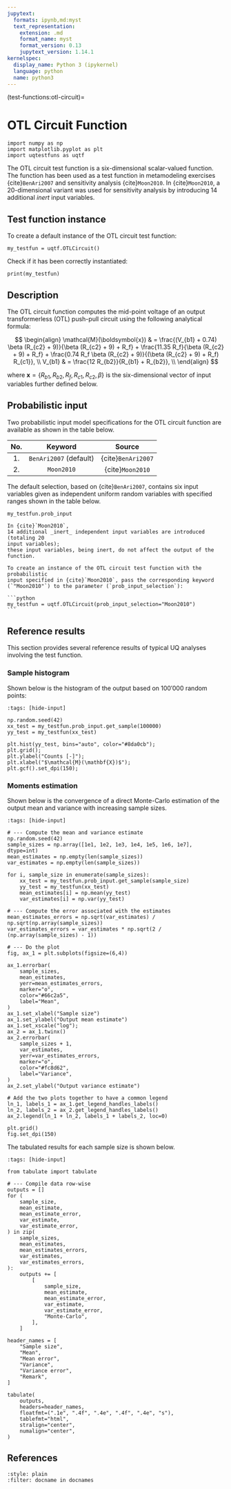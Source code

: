 ```yaml
---
jupytext:
  formats: ipynb,md:myst
  text_representation:
    extension: .md
    format_name: myst
    format_version: 0.13
    jupytext_version: 1.14.1
kernelspec:
  display_name: Python 3 (ipykernel)
  language: python
  name: python3
---
```


(test-functions:otl-circuit)=
# OTL Circuit Function

```{code-cell} ipython3
import numpy as np
import matplotlib.pyplot as plt
import uqtestfuns as uqtf
```

The OTL circuit test function is a six-dimensional scalar-valued function.
The function has been used as a test function in metamodeling exercises
{cite}`BenAri2007` and sensitivity analysis {cite}`Moon2010`.
In {cite}`Moon2010`, a 20-dimensional variant was used for sensitivity analysis
by introducing 14 additional _inert_ input variables.

## Test function instance

To create a default instance of the OTL circuit test function:

```{code-cell} ipython3
my_testfun = uqtf.OTLCircuit()
```

Check if it has been correctly instantiated:

```{code-cell} ipython3
print(my_testfun)
```

## Description

The OTL circuit function computes the mid-point voltage of an output
transformerless (OTL) push-pull circuit using the following analytical formula:

$$
\begin{align}
	\mathcal{M}(\boldsymbol{x}) & = \frac{(V_{b1} + 0.74) \beta (R_{c2} + 9)}{\beta (R_{c2} + 9) + R_f} + \frac{11.35 R_f}{\beta (R_{c2} + 9) + R_f} + \frac{0.74 R_f \beta (R_{c2} + 9)}{(\beta (R_{c2} + 9) + R_f) R_{c1}}, \\
	V_{b1} & = \frac{12 R_{b2}}{R_{b1} + R_{b2}}, \\
\end{align}
$$

where $\boldsymbol{x} = \{ R_{b1}, R_{b2}, R_f, R_{c1}, R_{c2}, \beta \}$ is
the six-dimensional vector of input variables further defined below.

## Probabilistic input

Two probabilistic input model specifications for the OTL circuit function
are available as shown in the table below.

|  No.   |         Keyword         |       Source       |  
|:------:|:-----------------------:|:------------------:|  
|   1.   | `BenAri2007` (default)  | {cite}`BenAri2007` |  
|   2.   |       `Moon2010`        |  {cite}`Moon2010`  |

The default selection, based on {cite}`BenAri2007`,
contains six input variables given as independent uniform random variables
with specified ranges shown in the table below.

```{code-cell} ipython3
my_testfun.prob_input
```

````{note}
In {cite}`Moon2010`,
14 additional _inert_ independent input variables are introduced (totaling 20
input variables);
these input variables, being inert, do not affect the output of the function.

To create an instance of the OTL circuit test function with the probabilistic
input specified in {cite}`Moon2010`, pass the corresponding keyword
(`"Moon2010"`) to the parameter (`prob_input_selection`):

```python
my_testfun = uqtf.OTLCircuit(prob_input_selection="Moon2010")
```
````


## Reference results

This section provides several reference results of typical UQ analyses involving
the test function.

### Sample histogram

Shown below is the histogram of the output based on $100'000$ random points:

```{code-cell} ipython3
:tags: [hide-input]

np.random.seed(42)
xx_test = my_testfun.prob_input.get_sample(100000)
yy_test = my_testfun(xx_test)

plt.hist(yy_test, bins="auto", color="#8da0cb");
plt.grid();
plt.ylabel("Counts [-]");
plt.xlabel("$\mathcal{M}(\mathbf{X})$");
plt.gcf().set_dpi(150);
```

### Moments estimation

Shown below is the convergence of a direct Monte-Carlo estimation of
the output mean and variance with increasing sample sizes.

```{code-cell} ipython3
:tags: [hide-input]

# --- Compute the mean and variance estimate
np.random.seed(42)
sample_sizes = np.array([1e1, 1e2, 1e3, 1e4, 1e5, 1e6, 1e7], dtype=int)
mean_estimates = np.empty(len(sample_sizes))
var_estimates = np.empty(len(sample_sizes))

for i, sample_size in enumerate(sample_sizes):
    xx_test = my_testfun.prob_input.get_sample(sample_size)
    yy_test = my_testfun(xx_test)
    mean_estimates[i] = np.mean(yy_test)
    var_estimates[i] = np.var(yy_test)

# --- Compute the error associated with the estimates
mean_estimates_errors = np.sqrt(var_estimates) / np.sqrt(np.array(sample_sizes))
var_estimates_errors = var_estimates * np.sqrt(2 / (np.array(sample_sizes) - 1))

# --- Do the plot
fig, ax_1 = plt.subplots(figsize=(6,4))

ax_1.errorbar(
    sample_sizes,
    mean_estimates,
    yerr=mean_estimates_errors,
    marker="o",
    color="#66c2a5",
    label="Mean",
)
ax_1.set_xlabel("Sample size")
ax_1.set_ylabel("Output mean estimate")
ax_1.set_xscale("log");
ax_2 = ax_1.twinx()
ax_2.errorbar(
    sample_sizes + 1,
    var_estimates,
    yerr=var_estimates_errors,
    marker="o",
    color="#fc8d62",
    label="Variance",
)
ax_2.set_ylabel("Output variance estimate")

# Add the two plots together to have a common legend
ln_1, labels_1 = ax_1.get_legend_handles_labels()
ln_2, labels_2 = ax_2.get_legend_handles_labels()
ax_2.legend(ln_1 + ln_2, labels_1 + labels_2, loc=0)

plt.grid()
fig.set_dpi(150)
```

The tabulated results for each sample size is shown below.

```{code-cell} ipython3
:tags: [hide-input]

from tabulate import tabulate

# --- Compile data row-wise
outputs = []
for (
    sample_size,
    mean_estimate,
    mean_estimate_error,
    var_estimate,
    var_estimate_error,
) in zip(
    sample_sizes,
    mean_estimates,
    mean_estimates_errors,
    var_estimates,
    var_estimates_errors,
):
    outputs += [
        [
            sample_size,
            mean_estimate,
            mean_estimate_error,
            var_estimate,
            var_estimate_error,
            "Monte-Carlo",
        ],
    ]

header_names = [
    "Sample size",
    "Mean",
    "Mean error",
    "Variance",
    "Variance error",
    "Remark",
]

tabulate(
    outputs,
    headers=header_names,
    floatfmt=(".1e", ".4f", ".4e", ".4f", ".4e", "s"),
    tablefmt="html",
    stralign="center",
    numalign="center",
)
```

## References

```{bibliography}
:style: plain
:filter: docname in docnames
```